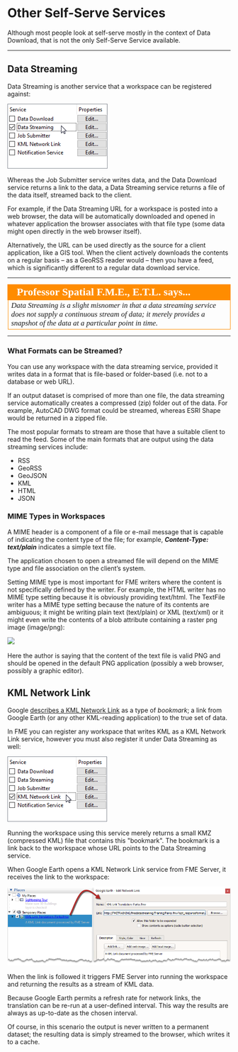 # Other Self-Serve Services #

Although most people look at self-serve mostly in the context of Data Download, that is not the only Self-Serve Service available.

---

## Data Streaming ##

Data Streaming is another service that a workspace can be registered against:

![](./Images/Img3.009.DataStreamingRegistration.png)

Whereas the Job Submitter service writes data, and the Data Download service returns a link to the data, a Data Streaming service returns a file of the data itself, streamed back to the client.

For example, if the Data Streaming URL for a workspace is posted into a web browser, the data will be automatically downloaded and opened in whatever application the browser associates with that file type (some data might open directly in the web browser itself).

Alternatively, the URL can be used directly as the source for a client application, like a GIS tool. When the client actively downloads the contents on a regular basis – as a GeoRSS reader would – then you have a feed, which is significantly different to a regular data download service.

---

<!--Person X Says Section-->

<table style="border-spacing: 0px">
<tr>
<td style="vertical-align:middle;background-color:darkorange;border: 2px solid darkorange">
<i class="fa fa-quote-left fa-lg fa-pull-left fa-fw" style="color:white;padding-right: 12px;vertical-align:text-top"></i>
<span style="color:white;font-size:x-large;font-weight: bold;font-family:serif">Professor Spatial F.M.E., E.T.L. says...</span>
</td>
</tr>

<tr>
<td style="border: 1px solid darkorange">
<span style="font-family:serif; font-style:italic; font-size:larger">
Data Streaming is a slight misnomer in that a data streaming service does not supply a continuous stream of data; it merely provides a snapshot of the data at a particular point in time.
</span>
</td>
</tr>
</table>

---

### What Formats can be Streamed? ###

You can use any workspace with the data streaming service, provided it writes data in a format that is file-based or folder-based (i.e. not to a database or web URL).

If an output dataset is comprised of more than one file, the data streaming service automatically creates a compressed (zip) folder out of the data. For example, AutoCAD DWG format could be streamed, whereas ESRI Shape would be returned in a zipped file.

The most popular formats to stream are those that have a suitable client to read the feed. Some of the main formats that are output using the data streaming services include:

- RSS
- GeoRSS
- GeoJSON
- KML
- HTML
- JSON


### MIME Types in Workspaces ###

A MIME header is a component of a file or e-mail message that is capable of indicating the content type of the file; for example, ***Content-Type: text/plain*** indicates a simple text file.

The application chosen to open a streamed file will depend on the MIME type and file association on the client’s system.

Setting MIME type is most important for FME writers where the content is not specifically defined by the writer. For example, the HTML writer has no MIME type setting because it is obviously providing text/html. The TextFile writer has a MIME type setting because the nature of its contents are ambiguous; it might be writing plain text (text/plain) or XML (text/xml) or it might even write the contents of a blob attribute containing a raster png image (image/png):


![](./Images/Img3.0010.TextFileMimeType.png)

Here the author is saying that the content of the text file is valid PNG and should be opened in the default PNG application (possibly a web browser, possibly a graphic editor).

## KML Network Link ##

Google [describes a KML Network Link](https://www.google.ca/earth/outreach/tutorials/network_link.html) as a type of *bookmark*; a link from Google Earth (or any other KML-reading application) to the true set of data.

In FME you can register any workspace that writes KML as a KML Network Link service, however you must also register it under Data Streaming as well:

![](./Images/Img3.011.KMLLinkRegistration.png)

Running the workspace using this service merely returns a small KMZ (compressed KML) file that contains this "bookmark". The bookmark is a link back to the workspace whose URL points to the Data Streaming service.

When Google Earth opens a KML Network Link service from FME Server, it receives the link to the workspace:

![](./Images/Img3.012.KMLLinkInGE.png)

When the link is followed it triggers FME Server into running the workspace and returning the results as a stream of KML data.

Because Google Earth permits a refresh rate for network links, the translation can be re-run at a user-defined interval. This way the results are always as up-to-date as the chosen interval.

Of course, in this scenario the output is never written to a permanent dataset; the resulting data is simply streamed to the browser, which writes it to a cache.
